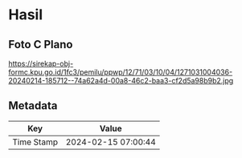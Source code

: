 # Hasil

## Foto C Plano

https://sirekap-obj-formc.kpu.go.id/1fc3/pemilu/ppwp/12/71/03/10/04/1271031004036-20240214-185712--74a62a4d-00a8-46c2-baa3-cf2d5a98b9b2.jpg


## Metadata

| Key        | Value               |
| ---------- | ------------------- |
| Time Stamp | 2024-02-15 07:00:44 |



